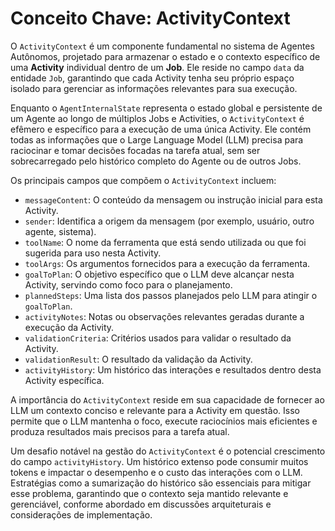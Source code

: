 # Conceito Chave: ActivityContext

O `ActivityContext` é um componente fundamental no sistema de Agentes Autônomos, projetado para armazenar o estado e o contexto específico de uma **Activity** individual dentro de um **Job**. Ele reside no campo `data` da entidade `Job`, garantindo que cada Activity tenha seu próprio espaço isolado para gerenciar as informações relevantes para sua execução.

Enquanto o `AgentInternalState` representa o estado global e persistente de um Agente ao longo de múltiplos Jobs e Activities, o `ActivityContext` é efêmero e específico para a execução de uma única Activity. Ele contém todas as informações que o Large Language Model (LLM) precisa para raciocinar e tomar decisões focadas na tarefa atual, sem ser sobrecarregado pelo histórico completo do Agente ou de outros Jobs.

Os principais campos que compõem o `ActivityContext` incluem:

- `messageContent`: O conteúdo da mensagem ou instrução inicial para esta Activity.
- `sender`: Identifica a origem da mensagem (por exemplo, usuário, outro agente, sistema).
- `toolName`: O nome da ferramenta que está sendo utilizada ou que foi sugerida para uso nesta Activity.
- `toolArgs`: Os argumentos fornecidos para a execução da ferramenta.
- `goalToPlan`: O objetivo específico que o LLM deve alcançar nesta Activity, servindo como foco para o planejamento.
- `plannedSteps`: Uma lista dos passos planejados pelo LLM para atingir o `goalToPlan`.
- `activityNotes`: Notas ou observações relevantes geradas durante a execução da Activity.
- `validationCriteria`: Critérios usados para validar o resultado da Activity.
- `validationResult`: O resultado da validação da Activity.
- `activityHistory`: Um histórico das interações e resultados dentro desta Activity específica.

A importância do `ActivityContext` reside em sua capacidade de fornecer ao LLM um contexto conciso e relevante para a Activity em questão. Isso permite que o LLM mantenha o foco, execute raciocínios mais eficientes e produza resultados mais precisos para a tarefa atual.

Um desafio notável na gestão do `ActivityContext` é o potencial crescimento do campo `activityHistory`. Um histórico extenso pode consumir muitos tokens e impactar o desempenho e o custo das interações com o LLM. Estratégias como a sumarização do histórico são essenciais para mitigar esse problema, garantindo que o contexto seja mantido relevante e gerenciável, conforme abordado em discussões arquiteturais e considerações de implementação.
